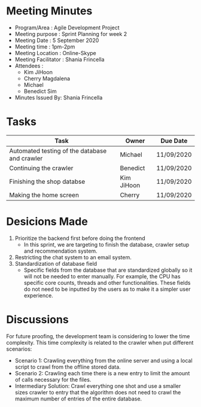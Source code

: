 # Meeting Minutes 

- Program/Area : Agile Development Project
- Meeting purpose : Sprint Planning for week 2
- Meeting Date : 5 September 2020
- Meeting time : 1pm-2pm
- Meeting Location : Online-Skype
- Meeting Facilitator : Shania Frincella
- Attendees : 
  - Kim JiHoon
  - Cherry Magdalena 
  - Michael
  - Benedict Sim
- Minutes Issued By: Shania Frincella

# Tasks

| Task                                          | Owner      | Due Date   |
|-----------------------------------------------|------------|------------|
| Automated testing of the database and crawler | Michael    | 11/09/2020 |
| Continuing the crawler                        | Benedict   | 11/09/2020 |
| Finishing the shop databse                    | Kim JiHoon | 11/09/2020 |
| Making the home screen                        | Cherry     | 11/09/2020 |


# Desicions Made
1. Prioritize the backend first before doing the frontend
   - In this sprint, we are targeting to finish the database, crawler setup and recommendation system.
2. Restricting the chat system to an email system.
3. Standardization of database field 
   - Specific fields from the database that are standardized globally so it will not be needed to enter manually. 
     For example, the CPU has specific core counts, threads and other functionalities. These fields do not need to 
     be inputted by the users as to make it a simpler user experience.

# Discussions
For future proofing, the development team is considering to lower the time complexity. This time complexity is related to the crawler when put different scenarios:
- Scenario 1: Crawling everything from the online server and using a local script to crawl from the offline stored data.
- Scenario 2: Crawling each time there is a new entry to limit the amount of calls necessary for the files.
- Intermediary Solution: Crawl everything one shot and use a smaller sizes crawler to entry that the algorithm does not need to crawl the maximum number of entries 
  of the entire database.



